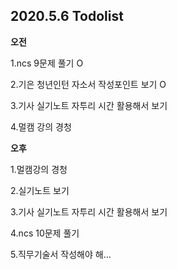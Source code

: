## 2020.5.6 Todolist



**오전**

1.ncs 9문제 풀기 O

2.기은 청년인턴 자소서 작성포인트 보기 O

3.기사 실기노트 자투리 시간 활용해서 보기

4.멀캠 강의 경청



**오후**

1.멀캠강의 경청

2.실기노트 보기

3.기사 실기노트 자투리 시간 활용해서 보기

4.ncs 10문제 풀기

5.직무기술서 작성해야 해...